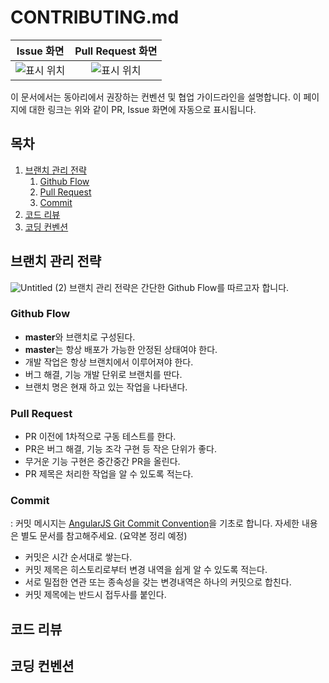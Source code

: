 # CONTRIBUTING.md
Issue 화면            |  Pull Request 화면
:--------------------:|:------------------:
![표시 위치](https://user-images.githubusercontent.com/51331195/156929682-66c7647c-666f-4652-bbae-3ef0f91ca9a8.png) | ![표시 위치](https://user-images.githubusercontent.com/51331195/156929788-9000a4a0-e102-4034-8dd2-d1ee9c8df373.png)


 이 문서에서는 동아리에서 권장하는 컨벤션 및 협업 가이드라인을 설명합니다.
 이 페이지에 대한 링크는 위와 같이 PR, Issue 화면에 자동으로 표시됩니다.
 
## 목차
1. [브랜치 관리 전략](#브랜치-관리-전략)
   1. [Github Flow](#github-flow)
   2. [Pull Request](#pull-request)
   3. [Commit](#commit)
2. [코드 리뷰](#코드-리뷰)  
3. [코딩 컨벤션](#코딩-컨벤션)  

## 브랜치 관리 전략
![Untitled (2)](https://user-images.githubusercontent.com/51331195/156833254-74e245b7-980d-4162-a6d6-eae32ea2860b.png)
 브랜치 관리 전략은 간단한 Github Flow를 따르고자 합니다.
 
### Github Flow
- **master**와 브랜치로 구성된다.
- **master**는 항상 배포가 가능한 안정된 상태여야 한다.
- 개발 작업은 항상 브랜치에서 이루어져야 한다.
- 버그 해결, 기능 개발 단위로 브랜치를 딴다.
- 브랜치 명은 현재 하고 있는 작업을 나타낸다.

### Pull Request
- PR 이전에 1차적으로 구동 테스트를 한다.
- PR은 버그 해결, 기능 조각 구현 등 작은 단위가 좋다.
- 무거운 기능 구현은 중간중간 PR을 올린다.
- PR 제목은 처리한 작업을 알 수 있도록 적는다.

### Commit
 : 커밋 메시지는 [AngularJS Git Commit Convention](https://docs.google.com/document/d/1QrDFcIiPjSLDn3EL15IJygNPiHORgU1_OOAqWjiDU5Y/edit#heading=h.uyo6cb12dt6w)을 기초로 합니다.  자세한 내용은 별도 문서를 참고해주세요. (요약본 정리 예정)
 * 커밋은 시간 순서대로 쌓는다.
 * 커밋 제목은 히스토리로부터 변경 내역을 쉽게 알 수 있도록 적는다.
 * 서로 밀접한 연관 또는 종속성을 갖는 변경내역은 하나의 커밋으로 합친다.
 * 커밋 제목에는 반드시 접두사를 붙인다.

## 코드 리뷰

## 코딩 컨벤션
